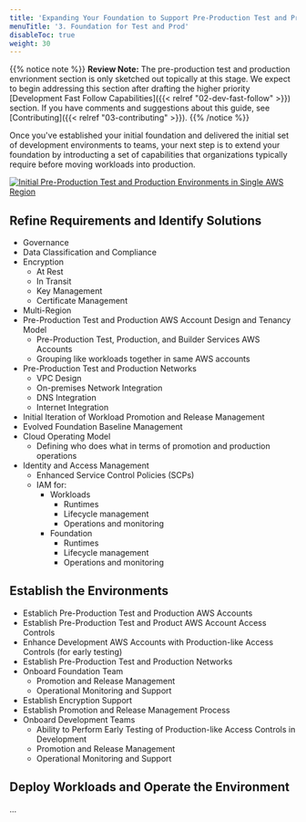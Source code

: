 ```yaml
---
title: 'Expanding Your Foundation to Support Pre-Production Test and Production Environments'
menuTitle: '3. Foundation for Test and Prod'
disableToc: true
weight: 30
---
```


{{% notice note %}}
**Review Note:** The pre-production test and production envrionment section is only sketched out topically at this stage. We expect to begin addressing this section after drafting the higher priority [Development Fast Follow Capabilities]({{< relref "02-dev-fast-follow" >}}) section. If you have comments and suggestions about this guide, see [Contributing]({{< relref "03-contributing" >}}).
{{% /notice %}}

Once you've established your initial foundation and delivered the initial set of development environments to teams, your next step is to extend your foundation by introducting a set of capabilities that organizations typically require before moving workloads into production.

[![Initial Pre-Production Test and Production Environments in Single AWS Region](/images/03-preprod-prod/preprod-prod-single-region.png)](/images/03-preprod-prod/preprod-prod-single-region.png)

## Refine Requirements and Identify Solutions

* Governance
* Data Classification and Compliance
* Encryption
  * At Rest
  * In Transit
  * Key Management 
  * Certificate Management
* Multi-Region
* Pre-Production Test and Production AWS Account Design and Tenancy Model
  * Pre-Production Test, Production, and Builder Services AWS Accounts
  * Grouping like workloads together in same AWS accounts
* Pre-Production Test and Production Networks
  * VPC Design
  * On-premises Network Integration
  * DNS Integration
  * Internet Integration
* Initial Iteration of Workload Promotion and Release Management
* Evolved Foundation Baseline Management
* Cloud Operating Model
  * Defining who does what in terms of promotion and production operations
* Identity and Access Management
  * Enhanced Service Control Policies (SCPs)
  * IAM for:
    * Workloads
      * Runtimes
      * Lifecycle management
      * Operations and monitoring
    * Foundation
      * Runtimes
      * Lifecycle management
      * Operations and monitoring

## Establish the Environments

* Establich Pre-Production Test and Production AWS Accounts
* Establish Pre-Production Test and Product AWS Account Access Controls
* Enhance Development AWS Accounts with Production-like Access Controls (for early testing)
* Establish Pre-Production Test and Production Networks
* Onboard Foundation Team
  * Promotion and Release Management
  * Operational Monitoring and Support
* Establish Encryption Support
* Establish Promotion and Release Management Process
* Onboard Development Teams
  * Ability to Perform Early Testing of Production-like Access Controls in Development
  * Promotion and Release Management
  * Operational Monitoring and Support
  
## Deploy Workloads and Operate the Environment

...